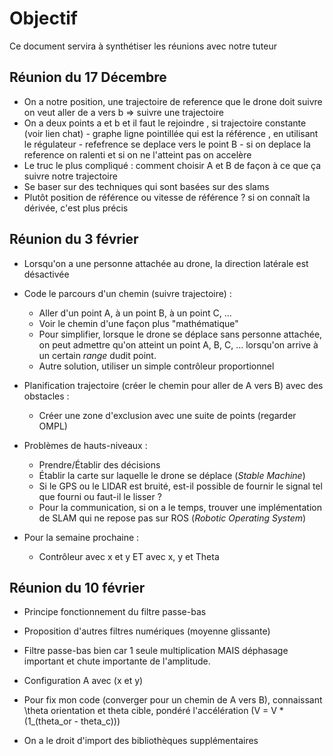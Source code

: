 # Objectif
Ce document servira à synthétiser les réunions avec notre tuteur

## Réunion du 17 Décembre
- On a notre position, une trajectoire de reference que le drone doit suivre on veut aller de a vers b => suivre une trajectoire
- On a deux points a et b et il faut le rejoindre , si trajectoire constante (voir lien chat) - graphe ligne pointillée qui est la référence , en utilisant le régulateur - refefrence se deplace vers le point B - si on deplace la reference on ralenti et si on ne l'atteint pas on accelère
- Le truc le plus compliqué : comment choisir A et B de façon à ce que ça suivre notre trajectoire
- Se baser sur des techniques qui sont basées sur des slams
- Plutôt position de référence ou vitesse de référence ? si on connaît la dérivée, c'est plus précis

## Réunion du 3 février
- Lorsqu'on a une personne attachée au drone, la direction latérale est désactivée
- Code le parcours d'un chemin (suivre trajectoire) :
    - Aller d'un point A, à un point B, à un point C, ...
    - Voir le chemin d'une façon plus "mathématique"
    - Pour simplifier, lorsque le drone se déplace sans personne attachée, on peut admettre qu'on atteint un point A, B, C, ... lorsqu'on arrive à un certain _range_ dudit point.
    - Autre solution, utiliser un simple contrôleur proportionnel


- Planification trajectoire (créer le chemin pour aller de A vers B) avec des obstacles :
    - Créer une zone d'exclusion avec une suite de points (regarder OMPL)


- Problèmes de hauts-niveaux :
    - Prendre/Établir des décisions
    - Établir la carte sur laquelle le drone se déplace (_Stable Machine_)
    - Si le GPS ou le LIDAR est bruité, est-il possible de fournir le signal tel que fourni ou faut-il le lisser ?
    - Pour la communication, si on a le temps, trouver une implémentation de SLAM qui ne repose pas sur ROS (_Robotic Operating System_)


- Pour la semaine prochaine :
    - Contrôleur avec x et y ET avec x, y et Theta

## Réunion du 10 février
- Principe fonctionnement du filtre passe-bas
- Proposition d'autres filtres numériques (moyenne glissante)

- Filtre passe-bas bien car 1 seule multiplication MAIS déphasage important et chute importante de l'amplitude.

- Configuration A avec (x et y)

- Pour fix mon code (converger pour un chemin de A vers B), connaissant \theta orientation et theta cible, pondéré l'accélération (V = V *(1_(theta_or - theta_c)))

- On a le droit d'import des bibliothèques supplémentaires